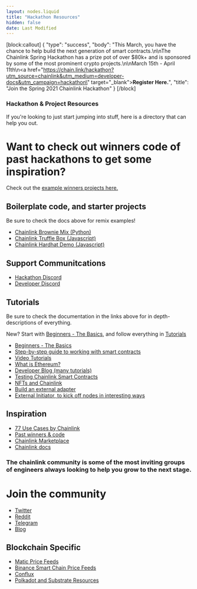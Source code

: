 ```yaml
---
layout: nodes.liquid
title: "Hackathon Resources"
hidden: false
date: Last Modified
---
```

[block:callout]
{
  "type": "success",
  "body": "This March, you have the chance to help build the next generation of smart contracts.\n\nThe Chainlink Spring Hackathon has a prize pot of over $80k+ and is sponsored by some of the most prominent crypto projects.\n\nMarch 15th - April 11th\n<a href=\"https://chain.link/hackathon?utm_source=chainlink&utm_medium=developer-docs&utm_campaign=hackathon\" target=\"_blank\"><b>Register Here.</b></a>",
  "title": "Join the Spring 2021 Chainlink Hackathon"
}
[/block]
### Hackathon & Project Resources

If you're looking to just start jumping into stuff, here is a directory that can help you out.

# Want to check out winners code of past hackathons to get some inspiration? 
Check out the <a href="https://docs.chain.link/docs/example-projects"> example winners projects here. </a>

## Boilerplate code, and starter projects

Be sure to check the docs above for remix examples!
- [Chainlink Brownie Mix (Python)](https://github.com/smartcontractkit/chainlink-mix)
- [Chainlink Truffle Box (Javascript)](https://github.com/smartcontractkit/box)
- [Chainlink Hardhat Demo (Javascript)](https://github.com/pappas999/chainlink-hardhat-box)

## Support Communitcations 

- [Hackathon Discord](https://discord.gg/h3AvTHj)
- [Developer Discord](https://discord.gg/2YHSAey)

## Tutorials

Be sure to check the documentation in the links above for in depth-descriptions of everything.

New? Start with [Beginners - The Basics](doc:beginners-tutorial), and follow everything in [Tutorials](doc:tutorials) 
- [Beginners - The Basics](doc:beginners-tutorial) 
- [Step-by-step guide to working with smart contracts](https://docs.chain.link/docs/example-walkthrough)
- [Video Tutorials](https://www.youtube.com/playlist?list=PLVP9aGDn-X0QwJVbQvuKr-zrh2_DV5M6J)
- [What is Ethereum?](https://www.youtube.com/playlist?list=PLVP9aGDn-X0QwJVbQvuKr-zrh2_DV5M6J)
- [Developer Blog (many tutorials)](https://blog.chain.link/tag/developers/)
- [Testing Chainlink Smart Contracts](https://blog.chain.link/testing-chainlink-smart-contracts/)
- [NFTs and Chainlink](https://blog.chain.link/build-deploy-and-sell-your-own-dynamic-nft/)
- [Build an external adapter](https://docs.chain.link/docs/developers)
 - [External Initiator, to kick off nodes in interesting ways](https://docs.chain.link/docs/initiators#external)

## Inspiration
- [77 Use Cases by Chainlink](https://blog.chain.link/44-ways-to-enhance-your-smart-contract-with-chainlink/)
- [Past winners & code](https://docs.chain.link/docs/example-projects)
- [Chainlink Marketplace](https://market.link/)
- [Chainlink docs](https://docs.chain.link/docs)

### The chainlink community is some of the most inviting groups of engineers always looking to help you grow to the next stage.

# Join the community
- [Twitter](https://mobile.twitter.com/chainlink)
- [Reddit](https://www.reddit.com/r/Chainlink/)
- [Telegram](https://t.me/chainlinkofficial)
- [Blog](https://blog.chain.link)

## Blockchain Specific

- [Matic Price Feeds](doc:matic-addresses) 
- [Binance Smart Chain Price Feeds](doc:binance-smart-chain-addresses) 
- [Conflux](https://github.com/Conflux-Network-Global/demo-cfx-chainlink)
- [Polkadot and Substrate Resources](https://docs.chain.link/docs/polkadot-and-substrate-resources)